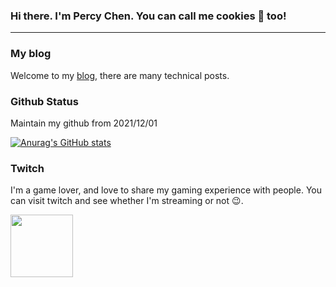 ### Hi there. I'm Percy Chen. You can call me cookies 🍪 too!
---

### My blog
Welcome to my [blog](https://chenpercy.github.io/), there are many technical posts.

### Github Status
Maintain my github from 2021/12/01

[![Anurag's GitHub stats](https://github-readme-stats.vercel.app/api?username=chenpercy&count_private=true)](https://github.com/anuraghazra/github-readme-stats)

### Twitch
I'm a game lover, and love to share my gaming experience with people. You can visit twitch and see whether I'm streaming or not 😉.

<a href="https://www.twitch.tv/thincookie/">
<img src="https://cdn-icons-png.flaticon.com/512/356/356001.png" width="100" height="100"  />




<!--
**chenpercy/chenpercy** is a ✨ _special_ ✨ repository because its `README.md` (this file) appears on your GitHub profile.

Here are some ideas to get you started:

- 🔭 I’m currently working on ...
- 🌱 I’m currently learning ...
- 👯 I’m looking to collaborate on ...
- 🤔 I’m looking for help with ...
- 💬 Ask me about ...
- 📫 How to reach me: ...
- 😄 Pronouns: ...
- ⚡ Fun fact: ...
-->
